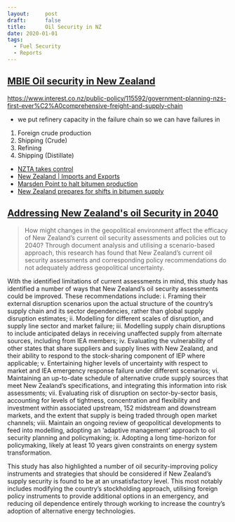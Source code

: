 ```yaml
---
layout:     post
draft:      false
title:      Oil Security in NZ
date: 2020-01-01
tags:
  - Fuel Security
  - Reports
---
```



## [MBIE Oil security in New Zealand](https://www.mbie.govt.nz/building-and-energy/energy-and-natural-resources/energy-generation-and-markets/liquid-fuel-market/oil-security-in-new-zealand/)


https://www.interest.co.nz/public-policy/115592/government-planning-nzs-first-ever%C2%A0comprehensive-freight-and-supply-chain


- we put refinery capacity in the failure chain so we can have failures in
1. Foreign crude production
2. Shipping (Crude)
3. Refining
4. Shipping (Distillate)


- [NZTA takes control](https://www.rnz.co.nz/news/national/465114/nzta-taking-control-of-nz-s-supply-of-bitumen-for-roading)
- [New Zealand | Imports and Exports](https://trendeconomy.com/data/h2/NewZealand/2714)
- [Marsden Point to halt bitumen production](https://www.argusmedia.com/en/news/2147475-new-zealands-marsden-point-to-halt-bitumen-production)
- [New Zealand prepares for shifts in bitumen supply](https://www.argusmedia.com/en/news/2171627-new-zealand-prepares-for-shifts-in-bitumen-supply)


## [Addressing New Zealand's oil Security in 2040](Dalley-Thesis.pdf)

> How might changes in the geopolitical environment affect the efficacy of New Zealand’s current oil security assessments and policies out to 2040?
Through document analysis and utilising a scenario-based approach, this research has found that New Zealand’s current oil security assessments and corresponding policy recommendations do not adequately address geopolitical uncertainty. 

With the identified limitations of current assessments in mind, this study has identified a number of ways that New Zealand’s oil security assessments could be improved. These recommendations include:
i. Framing their external disruption scenarios upon the actual structure of the country’s supply chain and its sector dependencies, rather than global supply disruption estimates;
ii. Modelling for different scales of disruption, and supply line sector and market failure;
iii. Modelling supply chain disruptions to include anticipated delays in receiving unaffected supply from alternate sources, including from IEA members;
iv. Evaluating the vulnerability of other states that share suppliers and supply lines with New Zealand, and their ability to respond to the stock-sharing component of IEP where applicable;
v. Entertaining higher levels of uncertainty with respect to market and IEA emergency response failure under different scenarios;
vi. Maintaining an up-to-date schedule of alternative crude supply sources that meet New Zealand’s specifications, and integrating this information into risk assessments;
vii. Evaluating risk of disruption on sector-by-sector basis, accounting for levels of tightness, concentration and flexibility and investment within associated upstream,
152
midstream and downstream markets, and the extent that supply is being traded through open market channels;
viii. Maintain an ongoing review of geopolitical developments to feed into modelling, adopting an ‘adaptive management’ approach to oil security planning and policymaking;
ix. Adopting a long time-horizon for policymaking, likely at least 10 years given constraints on energy system transformation.

This study has also highlighted a number of oil security-improving policy instruments and strategies that should be considered if New Zealand’s supply security is found to be at an unsatisfactory level. This most notably includes modifying the country’s stockholding approach, utilising foreign policy instruments to provide additional options in an emergency, and reducing oil dependence entirely through working to increase the country’s adoption of alternative energy technologies.


